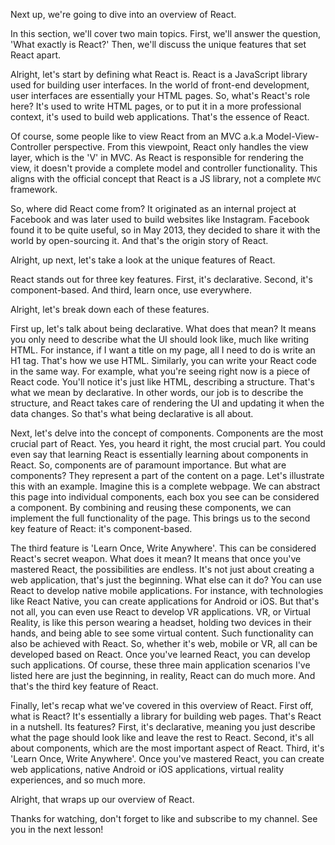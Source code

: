 Next up, we're going to dive into an overview of React.

In this section, we'll cover two main topics. First, we'll answer the question, 'What exactly is React?' Then, we'll discuss the unique features that set React apart.

Alright, let's start by defining what React is. React is a JavaScript library used for building user interfaces. In the world of front-end development, user interfaces are essentially your HTML pages. So, what's React's role here? It's used to write HTML pages, or to put it in a more professional context, it's used to build web applications. That's the essence of React.

Of course, some people like to view React from an MVC a.k.a Model-View-Controller perspective. From this viewpoint, React only handles the view layer, which is the 'V' in MVC. As React is responsible for rendering the view, it doesn't provide a complete model and controller functionality. This aligns with the official concept that React is a JS library, not a complete `MVC` framework.

So, where did React come from? It originated as an internal project at Facebook and was later used to build websites like Instagram. Facebook found it to be quite useful, so in May 2013, they decided to share it with the world by open-sourcing it. And that's the origin story of React.

Alright, up next, let's take a look at the unique features of React.

React stands out for three key features. First, it's declarative. Second, it's component-based. And third, learn once, use everywhere.

Alright, let's break down each of these features.

First up, let's talk about being declarative. What does that mean? It means you only need to describe what the UI should look like, much like writing HTML. For instance, if I want a title on my page, all I need to do is write an H1 tag. That's how we use HTML. Similarly, you can write your React code in the same way. For example, what you're seeing right now is a piece of React code. You'll notice it's just like HTML, describing a structure. That's what we mean by declarative. In other words, our job is to describe the structure, and React takes care of rendering the UI and updating it when the data changes. So that's what being declarative is all about.

Next, let's delve into the concept of components. Components are the most crucial part of React. Yes, you heard it right, the most crucial part. You could even say that learning React is essentially learning about components in React. So, components are of paramount importance. But what are components? They represent a part of the content on a page. Let's illustrate this with an example. Imagine this is a complete webpage. We can abstract this page into individual components, each box you see can be considered a component. By combining and reusing these components, we can implement the full functionality of the page. This brings us to the second key feature of React: it's component-based.

The third feature is 'Learn Once, Write Anywhere'. This can be considered React's secret weapon. What does it mean? It means that once you've mastered React, the possibilities are endless. It's not just about creating a web application, that's just the beginning. What else can it do? You can use React to develop native mobile applications. For instance, with technologies like React Native, you can create applications for Android or iOS. But that's not all, you can even use React to develop VR applications. VR, or Virtual Reality, is like this person wearing a headset, holding two devices in their hands, and being able to see some virtual content. Such functionality can also be achieved with React. So, whether it's web, mobile or VR, all can be developed based on React. Once you've learned React, you can develop such applications. Of course, these three main application scenarios I've listed here are just the beginning, in reality, React can do much more. And that's the third key feature of React.

Finally, let's recap what we've covered in this overview of React. First off, what is React? It's essentially a library for building web pages. That's React in a nutshell. Its features? First, it's declarative, meaning you just describe what the page should look like and leave the rest to React. Second, it's all about components, which are the most important aspect of React. Third, it's 'Learn Once, Write Anywhere'. Once you've mastered React, you can create web applications, native Android or iOS applications, virtual reality experiences, and so much more.

Alright, that wraps up our overview of React.

Thanks for watching, don't forget to like and subscribe to my channel. See you in the next lesson!
